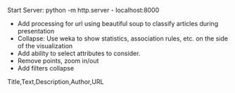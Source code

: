 Start Server: python -m http.server
    - localhost:8000


- Add processing for url using beautiful soup to classify articles during presentation
- Collapse: Use weka to show statistics, association rules, etc. on the side of the visualization
- Add ability to select attributes to consider.
- Remove points, zoom in/out
- Add filters collapse


Title,Text,Description,Author,URL